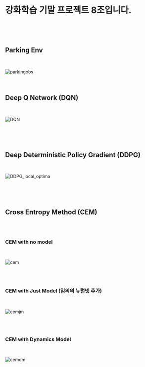 # 강화학습 기말 프로젝트 8조입니다.

<br/><br/><br/>
## Parking Env
<br/>

![parkingobs](https://user-images.githubusercontent.com/87467742/205905988-2d289092-49e4-4a9f-8e57-edd709fa8a7c.PNG)
<br/><br/><br/>
## Deep Q Network (DQN)
<br/>

![DQN](https://user-images.githubusercontent.com/87467742/205903685-299b1cee-8b56-40fb-868d-b310c5bfb71e.gif)

<br/><br/><br/>
## Deep Deterministic Policy Gradient (DDPG)
<br/>

![DDPG_local_optima](https://user-images.githubusercontent.com/87467742/205905584-d9719526-0854-413e-8501-f7fdc3efa689.gif)

<br/><br/><br/>

## Cross Entropy Method (CEM)
<br/><br/>
### CEM with no model
<br/>

![cem](https://user-images.githubusercontent.com/87467742/206056860-535ad61e-ccfa-45e1-babf-6e4fed4aa2c5.gif)

<br/><br/>
### CEM with Just Model (임의의 뉴럴넷 추가)
<br/>

![cemjm](https://user-images.githubusercontent.com/87467742/206057049-c501b92d-775b-40ca-a2db-e6483c65464d.gif)

<br/><br/>
### CEM with Dynamics Model
<br/>

![cemdm](https://user-images.githubusercontent.com/87467742/206057123-045c1c7c-d477-4317-a2bd-a27707a707b1.gif)

<br/><br/><br/>
